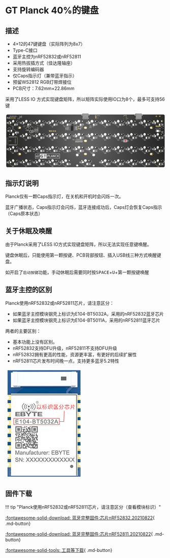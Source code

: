 GT Planck 40%的键盘
=====================

## 描述

- 4×12的47键键盘（实际阵列为8x7）
- Type-C接口
- 蓝牙主控为nRF52832或nRF52811
- 采用热拔插方式（佳达隆轴座）
- 支持旋转编码器
- 仅Caps指示灯（兼带蓝牙指示）
- 预留WS2812 RGB灯带焊接位
- PCB尺寸：7.62mm×22.86mm

采用了LESS IO 方式实现键盘矩阵，所以矩阵实际使用IO口为8个，最多可支持56键

![](../img/gt-planck.png "GT Planck PCB")

## 指示灯说明

Planck仅有一颗Caps指示灯，在关机和开机时会闪烁一次。

蓝牙广播状态，Caps指示灯会闪烁，蓝牙连接成功后，Caps灯会恢复Caps指示（Caps原本状态）

## 关于休眠及唤醒

由于Planck采用了LESS IO方式实现键盘矩阵，所以无法实现任意键唤醒。

键盘休眠后，只能使用第一颗按键、PCB背部按钮、插入USB线三种方式唤醒键盘。

如开启了`启动按键`功能，手动休眠后需要同时按<kbd>SPACE</kbd>+<kbd>U</kbd>+第一颗按键唤醒

## 蓝牙主控的区别

Planck使用nRF52832或nRF52811芯片，请注意区分：

-  如果蓝牙主控模块钢壳上标识为E104-BT5032A，采用的nRF52832蓝牙芯片
-  如果蓝牙主控模块钢壳上标识为E104-BT5011A，采用的nRF52811蓝牙芯片

两者的主要区别：

-  基本功能上没有区别。
-  nRF52832支持DFU升级，nRF52811不支持DFU升级
-  nRF52832拥有更高的性能，资源更丰富，有更好的后续扩展性
-  nRF52811芯片发布时间晚一点，支持更多蓝牙5.2特性

![](../img/E104-BT5032A.png "E104-BT5032A")

## 固件下载

!!! tip  "Planck使用nRF52832或nRF52811芯片，请注意区分（查看模块标识）"

[:fontawesome-solid-download:  蓝牙完整固件:芯片nRF52832.20210822](http://glab.online/down/sdk17/gt-planck-a-nrf52832_all-20210822-1fd66bc.hex){ .md-button}

[:fontawesome-solid-download:  蓝牙完整固件:芯片nRF52811.20210822](http://glab.online/down/sdk17/gt-planck-a-nrf52811_kbd_with_sd-20210822-1fd66bc.hex){ .md-button}

[:fontawesome-solid-tools:  工具等下载](../down/download.md){ .md-button}

